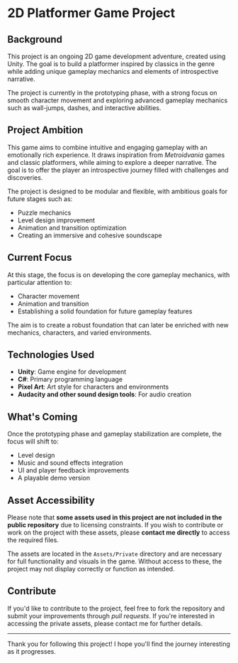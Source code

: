 # 2D Platformer Game Project

## Background

This project is an ongoing 2D game development adventure, created using Unity. The goal is to build a platformer inspired by classics in the genre while adding unique gameplay mechanics and elements of introspective narrative.

The project is currently in the prototyping phase, with a strong focus on smooth character movement and exploring advanced gameplay mechanics such as wall-jumps, dashes, and interactive abilities.

## Project Ambition

This game aims to combine intuitive and engaging gameplay with an emotionally rich experience. It draws inspiration from *Metroidvania* games and classic platformers, while aiming to explore a deeper narrative. The goal is to offer the player an introspective journey filled with challenges and discoveries.

The project is designed to be modular and flexible, with ambitious goals for future stages such as:
- Puzzle mechanics
- Level design improvement
- Animation and transition optimization
- Creating an immersive and cohesive soundscape

## Current Focus

At this stage, the focus is on developing the core gameplay mechanics, with particular attention to:
- Character movement
- Animation and transition 
- Establishing a solid foundation for future gameplay features

The aim is to create a robust foundation that can later be enriched with new mechanics, characters, and varied environments.

## Technologies Used

- **Unity**: Game engine for development
- **C#**: Primary programming language
- **Pixel Art**: Art style for characters and environments
- **Audacity and other sound design tools**: For audio creation

## What's Coming

Once the prototyping phase and gameplay stabilization are complete, the focus will shift to:
- Level design
- Music and sound effects integration
- UI and player feedback improvements
- A playable demo version

## Asset Accessibility

Please note that **some assets used in this project are not included in the public repository** due to licensing constraints. If you wish to contribute or work on the project with these assets, please **contact me directly** to access the required files.

The assets are located in the `Assets/Private` directory and are necessary for full functionality and visuals in the game. Without access to these, the project may not display correctly or function as intended.

## Contribute

If you'd like to contribute to the project, feel free to fork the repository and submit your improvements through *pull requests*. If you're interested in accessing the private assets, please contact me for further details.

---

Thank you for following this project! I hope you'll find the journey interesting as it progresses.
